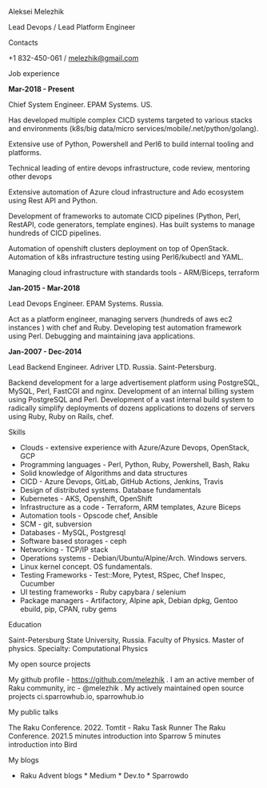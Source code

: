 Aleksei Melezhik 

Lead Devops / Lead Platform Engineer

Contacts

+1 832-450-061 / melezhik@gmail.com

Job experience

**Mar-2018 - Present**

Chief System Engineer. EPAM Systems. US. 


Has developed multiple complex CICD systems targeted to various stacks and environments (k8s/big data/micro services/mobile/.net/python/golang).
 
Extensive use of  Python, Powershell and Perl6 to build internal tooling and platforms.


Technical leading of entire devops infrastructure, code review, mentoring other devops 
 
Extensive automation of Azure cloud infrastructure and Ado ecosystem using Rest API and Python. 

Development of frameworks to automate CICD pipelines (Python, Perl, RestAPI, code generators, template engines). Has built systems to manage hundreds of CICD pipelines.

Automation of openshift clusters deployment on top of OpenStack. Automation of k8s infrastructure testing using Perl6/kubectl and YAML.

Managing cloud infrastructure  with standards tools - ARM/Biceps, terraform




**Jan-2015 - Mar-2018** 

Lead Devops Engineer. EPAM Systems. Russia.
 
Act as a platform engineer, managing servers (hundreds of aws ec2 instances ) with chef and Ruby. Developing test automation framework using Perl. Debugging and maintaining java applications.

**Jan-2007 - Dec-2014** 

Lead Backend Engineer. Adriver LTD. Russia. Saint-Petersburg.

Backend development for a large advertisement platform using PostgreSQL, MySQL, Perl, FastCGI and nginx. Development of an internal billing system using PostgreSQL and Perl.
Development of a vast internal build system to radically simplify deployments of dozens applications to dozens of servers  using Ruby, Ruby on Rails, chef.


Skills

* Clouds - extensive experience with Azure/Azure Devops, OpenStack, GCP
* Programming languages - Perl, Python, Ruby, Powershell, Bash, Raku
* Solid knowledge of Algorithms and data structures
* CICD - Azure Devops, GitLab, GitHub Actions, Jenkins, Travis
* Design of distributed systems. Database fundamentals
* Kubernetes - AKS, Openshift, OpenShift
* Infrastructure as a code - Terraform, ARM templates, Azure Biceps
* Automation tools - Opscode chef, Ansible
* SCM - git, subversion
* Databases - MySQL, Postgresql
* Software based storages - ceph
* Networking - TCP/IP stack
* Operations systems - Debian/Ubuntu/Alpine/Arch. Windows servers.
* Linux kernel concept. OS fundamentals. 
* Testing Frameworks - Test::More, Pytest, RSpec, Chef Inspec, Cucumber
* UI testing frameworks - Ruby capybara / selenium 
* Package managers - Artifactory, Alpine apk, Debian dpkg, Gentoo ebuild, pip, CPAN, ruby gems 

Education

Saint-Petersburg State University, Russia.  Faculty of Physics.  Master of physics. Specialty: Computational Physics

My open source projects

My github profile - https://github.com/melezhik . I am an active member of Raku community, irc - @melezhik . My actively maintained open source projects ci.sparrowhub.io, sparrowhub.io 


My public talks

The Raku Conference. 2022. Tomtit - Raku Task Runner
The Raku Conference. 2021.5 minutes introduction into Sparrow 5 minutes introduction into Bird

My blogs

* Raku Advent blogs * Medium * Dev.to * Sparrowdo
